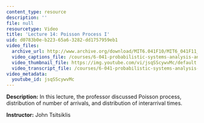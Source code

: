 ```yaml
---
content_type: resource
description: ''
file: null
resourcetype: Video
title: 'Lecture 14: Poisson Process I'
uid: d0783b0e-b223-65a6-3282-dd1757959eb1
video_files:
  archive_url: http://www.archive.org/download/MIT6.041F10/MIT6_041F11_lec14_300k.mp4
  video_captions_file: /courses/6-041-probabilistic-systems-analysis-and-applied-probability-fall-2010/0c2903eb6a2b50529226ffadcab6454b_jsqSScywvMc.vtt
  video_thumbnail_file: https://img.youtube.com/vi/jsqSScywvMc/default.jpg
  video_transcript_file: /courses/6-041-probabilistic-systems-analysis-and-applied-probability-fall-2010/f86a8251b3b065ee981025c48234912e_jsqSScywvMc.pdf
video_metadata:
  youtube_id: jsqSScywvMc
---
```


**Description:** In this lecture, the professor discussed Poisson process, distribution of number of arrivals, and distribution of interarrival times.

**Instructor:** John Tsitsiklis